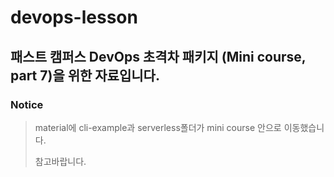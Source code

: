# devops-lesson

## 패스트 캠퍼스 DevOps 초격차 패키지 (Mini course, part 7)을 위한 자료입니다.

### Notice
> material에 cli-example과 serverless폴더가 mini course 안으로 이동했습니다. 
> 
> 참고바랍니다.

